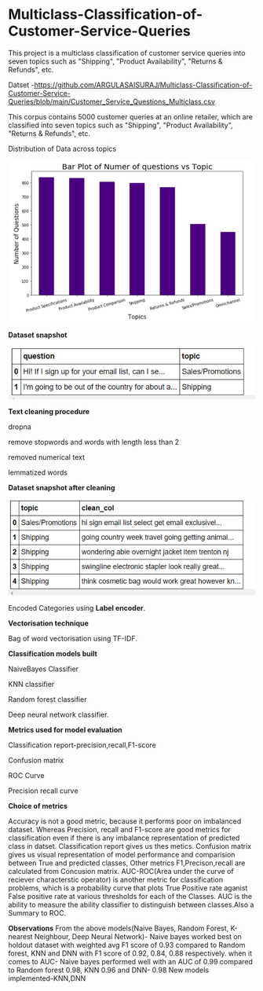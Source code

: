 # Multiclass-Classification-of-Customer-Service-Queries

This project is a multiclass classification of customer service queries into seven topics such as "Shipping", "Product Availability", "Returns &amp; Refunds", etc. 

Datset -https://github.com/ARGULASAISURAJ/Multiclass-Classification-of-Customer-Service-Queries/blob/main/Customer_Service_Questions_Multiclass.csv

This corpus contains 5000 customer queries at an online retailer, which are classified into seven topics such as "Shipping", "Product Availability", "Returns & Refunds", etc.

Distribution of Data across topics

![pic2](https://github.com/ARGULASAISURAJ/Multiclass-Classification-of-Customer-Service-Queries/blob/main/Images/pic2.PNG)

**Dataset snapshot**

![pic1](https://github.com/ARGULASAISURAJ/Multiclass-Classification-of-Customer-Service-Queries/blob/main/Images/pic1.PNG)

**Text cleaning procedure**

dropna

remove stopwords and words with length less than 2

removed numerical text

lemmatized words

**Dataset snapshot after cleaning**

![pic3](https://github.com/ARGULASAISURAJ/Multiclass-Classification-of-Customer-Service-Queries/blob/main/Images/pic3.PNG)


Encoded Categories using **Label encoder**.

**Vectorisation technique**

Bag of word vectorisation using TF-IDF.

**Classification models built**

NaiveBayes Classifier

KNN classifier

Random forest classifier

Deep neural network classifier.


**Metrics used for model evaluation**

Classification report-precision,recall,F1-score

Confusion matrix

ROC Curve

Precision recall curve

**Choice of metrics**

Accuracy is not a good metric, because it performs poor on imbalanced dataset. Whereas Precision, recall and F1-score are good metrics for classification even if there is any imbalance representation of predicted class in datset. Classification report gives us thes metics. Confusion matrix gives us visual representation of model performance and comparision between True and predicted classes, Other metrics F1,Precison,recall are calculated from Concusion matrix. AUC-ROC(Area under the curve of reciever characterstic operator) is another metric for classification problems, which is a probability curve that plots True Positive rate aganist False positive rate at various thresholds for each of the Classes. AUC is the ability to measure the ability classifier to distinguish between classes.Also a Summary to ROC.

**Observations**
From the above models(Naive Bayes, Random Forest, K-nearest Neighbour, Deep Neural Network)-
Naive bayes worked best on holdout dataset with weighted avg F1 score of 0.93 compared to Random forest, KNN and DNN with F1 score of 0.92, 0.84, 0.88 respectively.
when it comes to AUC- Naive bayes performed well with an AUC of 0.99 compared to Random forest 0.98, KNN 0.96 and DNN- 0.98
New models implemented-KNN,DNN
